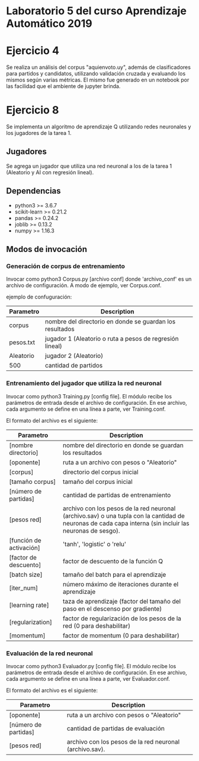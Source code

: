 # Laboratorio 5 del curso Aprendizaje Automático 2019

# Ejercicio 4
Se realiza un análisis del corpus "aquienvoto.uy", además de clasificadores para partidos y candidatos, utilizando validación cruzada y evaluando los mismos según varias métricas.
El mismo fue generado en un notebook por las facilidad que el ambiente de jupyter brinda.

# Ejercicio 8
Se implementa un algoritmo de aprendizaje Q utilizando redes neuronales y los jugadores de la tarea 1.

## Jugadores
Se agrega un jugador que utiliza una red neuronal a los de la tarea 1 (Aleatorio y AI con regresión lineal).

## Dependencias
* python3 >= 3.6.7
* scikit-learn >= 0.21.2
* pandas >= 0.24.2
* joblib >= 0.13.2
* numpy >= 1.16.3

## Modos de invocación

### Generación de corpus de entrenamiento

Invocar como python3 Corpus.py [archivo conf] donde
'archivo_conf' es un archivo de configuración. A modo de ejemplo, ver Corpus.conf.

ejemplo de confuguración:

| Parametro | Description |
| --- | --- |
| corpus | nombre del directorio en donde se guardan los resultados |
| pesos.txt | jugador 1 (Aleatorio o ruta a pesos de regresión lineal) |
| Aleatorio | jugador 2 (Aleatorio) |
| 500 | cantidad de partidos |

### Entrenamiento del jugador que utiliza la red neuronal

Invocar como python3 Training.py [config file]. El módulo recibe los parámetros de entrada desde el archivo de configuración.
En ese archivo, cada argumento se define en una línea a parte, ver Training.conf.

El formato del archivo es el siguiente:

| Parametro | Description |
| --- | --- |
| [nombre directorio] | nombre del directorio en donde se guardan los resultados |
| [oponente] | ruta a un archivo con pesos o "Aleatorio" |
| [corpus] | directorio del corpus inicial |
| [tamaño corpus] | tamaño del corpus inicial |
| [número de partidas] | cantidad de partidas de entrenamiento |
| [pesos red] | archivo con los pesos de la red neuronal (archivo.sav) o una tupla con la cantidad de neuronas de cada capa interna (sin incluir las neuronas de sesgo). |
| [función de activación] | 'tanh', 'logistic' o 'relu' |
| [factor de descuento]  | factor de descuento de la función Q |
| [batch size] | tamaño del batch para el aprendizaje |
| [iter_num] | número máximo de iteraciones durante el aprendizaje |
| [learning rate] | taza de aprendizaje (factor del tamaño del paso en el descenso por gradiente) |
| [regularization] | factor de regularización de los pesos de la red (0 para deshabilitar) |
| [momentum] | factor de momentum (0 para deshabilitar) |

### Evaluación de la red neuronal
Invocar como python3 Evaluador.py [config file]. El módulo recibe los parámetros de entrada desde el archivo de configuración.
En ese archivo, cada argumento se define en una línea a parte, ver Evaluador.conf.

El formato del archivo es el siguiente:

| Parametro | Description |
| --- | --- |
| [oponente] | ruta a un archivo con pesos o "Aleatorio" |
| [número de partidas] | cantidad de partidas de evaluación |
| [pesos red] | archivo con los pesos de la red neuronal (archivo.sav). |
